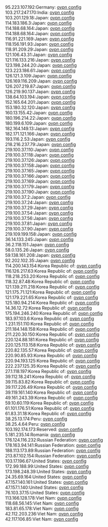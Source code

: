 95.223.107.192:Germany: [ovpn config](vpn/95_223_107_192.ovpn)  
103.217.247.170:India: [ovpn config](vpn/103_217_247_170.ovpn)  
103.201.129.18:Japan: [ovpn config](vpn/103_201_129_18.ovpn)  
114.183.186.3:Japan: [ovpn config](vpn/114_183_186_3.ovpn)  
114.188.68.164:Japan: [ovpn config](vpn/114_188_68_164.ovpn)  
114.188.68.164:Japan: [ovpn config](vpn/114_188_68_164.ovpn)  
116.91.221.169:Japan: [ovpn config](vpn/116_91_221_169.ovpn)  
118.156.191.93:Japan: [ovpn config](vpn/118_156_191_93.ovpn)  
118.91.209.29:Japan: [ovpn config](vpn/118_91_209_29.ovpn)  
121.106.43.31:Japan: [ovpn config](vpn/121_106_43_31.ovpn)  
121.116.133.216:Japan: [ovpn config](vpn/121_116_133_216.ovpn)  
123.198.244.20:Japan: [ovpn config](vpn/123_198_244_20.ovpn)  
123.223.186.61:Japan: [ovpn config](vpn/123_223_186_61.ovpn)  
126.121.3.109:Japan: [ovpn config](vpn/126_121_3_109.ovpn)  
126.169.116.209:Japan: [ovpn config](vpn/126_169_116_209.ovpn)  
126.207.219.87:Japan: [ovpn config](vpn/126_207_219_87.ovpn)  
126.219.90.137:Japan: [ovpn config](vpn/126_219_90_137.ovpn)  
138.64.103.194:Japan: [ovpn config](vpn/138_64_103_194.ovpn)  
152.165.64.201:Japan: [ovpn config](vpn/152_165_64_201.ovpn)  
153.180.32.120:Japan: [ovpn config](vpn/153_180_32_120.ovpn)  
160.13.155.42:Japan: [ovpn config](vpn/160_13_155_42.ovpn)  
180.196.214.22:Japan: [ovpn config](vpn/180_196_214_22.ovpn)  
180.199.6.109:Japan: [ovpn config](vpn/180_199_6_109.ovpn)  
182.164.149.13:Japan: [ovpn config](vpn/182_164_149_13.ovpn)  
182.171.121.166:Japan: [ovpn config](vpn/182_171_121_166.ovpn)  
193.116.2.53:Japan: [ovpn config](vpn/193_116_2_53.ovpn)  
218.216.237.79:Japan: [ovpn config](vpn/218_216_237_79.ovpn)  
219.100.37.110:Japan: [ovpn config](vpn/219_100_37_110.ovpn)  
219.100.37.118:Japan: [ovpn config](vpn/219_100_37_118.ovpn)  
219.100.37.126:Japan: [ovpn config](vpn/219_100_37_126.ovpn)  
219.100.37.158:Japan: [ovpn config](vpn/219_100_37_158.ovpn)  
219.100.37.165:Japan: [ovpn config](vpn/219_100_37_165.ovpn)  
219.100.37.166:Japan: [ovpn config](vpn/219_100_37_166.ovpn)  
219.100.37.169:Japan: [ovpn config](vpn/219_100_37_169.ovpn)  
219.100.37.179:Japan: [ovpn config](vpn/219_100_37_179.ovpn)  
219.100.37.190:Japan: [ovpn config](vpn/219_100_37_190.ovpn)  
219.100.37.2:Japan: [ovpn config](vpn/219_100_37_2.ovpn)  
219.100.37.24:Japan: [ovpn config](vpn/219_100_37_24.ovpn)  
219.100.37.29:Japan: [ovpn config](vpn/219_100_37_29.ovpn)  
219.100.37.54:Japan: [ovpn config](vpn/219_100_37_54.ovpn)  
219.100.37.56:Japan: [ovpn config](vpn/219_100_37_56.ovpn)  
219.100.37.81:Japan: [ovpn config](vpn/219_100_37_81.ovpn)  
219.100.37.90:Japan: [ovpn config](vpn/219_100_37_90.ovpn)  
219.109.199.158:Japan: [ovpn config](vpn/219_109_199_158.ovpn)  
36.14.133.245:Japan: [ovpn config](vpn/36_14_133_245.ovpn)  
36.2.118.151:Japan: [ovpn config](vpn/36_2_118_151.ovpn)  
58.0.135.26:Japan: [ovpn config](vpn/58_0_135_26.ovpn)  
59.138.161.208:Japan: [ovpn config](vpn/59_138_161_208.ovpn)  
92.202.102.35:Japan: [ovpn config](vpn/92_202_102_35.ovpn)  
114.200.143.154:Korea Republic of: [ovpn config](vpn/114_200_143_154.ovpn)  
116.126.217.63:Korea Republic of: [ovpn config](vpn/116_126_217_63.ovpn)  
118.218.253.20:Korea Republic of: [ovpn config](vpn/118_218_253_20.ovpn)  
118.32.87.48:Korea Republic of: [ovpn config](vpn/118_32_87_48.ovpn)  
121.139.211.218:Korea Republic of: [ovpn config](vpn/121_139_211_218.ovpn)  
121.175.71.121:Korea Republic of: [ovpn config](vpn/121_175_71_121.ovpn)  
121.179.221.65:Korea Republic of: [ovpn config](vpn/121_179_221_65.ovpn)  
125.180.94.214:Korea Republic of: [ovpn config](vpn/125_180_94_214.ovpn)  
14.36.12.72:Korea Republic of: [ovpn config](vpn/14_36_12_72.ovpn)  
175.194.246.240:Korea Republic of: [ovpn config](vpn/175_194_246_240.ovpn)  
183.97.103.6:Korea Republic of: [ovpn config](vpn/183_97_103_6.ovpn)  
1.231.151.110:Korea Republic of: [ovpn config](vpn/1_231_151_110.ovpn)  
211.184.148.158:Korea Republic of: [ovpn config](vpn/211_184_148_158.ovpn)  
211.220.30.150:Korea Republic of: [ovpn config](vpn/211_220_30_150.ovpn)  
220.124.88.181:Korea Republic of: [ovpn config](vpn/220_124_88_181.ovpn)  
220.125.113.158:Korea Republic of: [ovpn config](vpn/220_125_113_158.ovpn)  
220.82.135.57:Korea Republic of: [ovpn config](vpn/220_82_135_57.ovpn)  
220.90.85.93:Korea Republic of: [ovpn config](vpn/220_90_85_93.ovpn)  
220.94.193.125:Korea Republic of: [ovpn config](vpn/220_94_193_125.ovpn)  
222.237.125.35:Korea Republic of: [ovpn config](vpn/222_237_125_35.ovpn)  
27.1.118.197:Korea Republic of: [ovpn config](vpn/27_1_118_197.ovpn)  
39.112.18.241:Korea Republic of: [ovpn config](vpn/39_112_18_241.ovpn)  
39.115.83.82:Korea Republic of: [ovpn config](vpn/39_115_83_82.ovpn)  
39.117.226.49:Korea Republic of: [ovpn config](vpn/39_117_226_49.ovpn)  
39.119.161.140:Korea Republic of: [ovpn config](vpn/39_119_161_140.ovpn)  
49.161.243.39:Korea Republic of: [ovpn config](vpn/49_161_243_39.ovpn)  
59.10.60.119:Korea Republic of: [ovpn config](vpn/59_10_60_119.ovpn)  
61.101.176.51:Korea Republic of: [ovpn config](vpn/61_101_176_51.ovpn)  
61.83.31.18:Korea Republic of: [ovpn config](vpn/61_83_31_18.ovpn)  
38.25.13.174:Peru: [ovpn config](vpn/38_25_13_174.ovpn)  
38.25.4.64:Peru: [ovpn config](vpn/38_25_4_64.ovpn)  
103.192.174.173:Reserved: [ovpn config](vpn/103_192_174_173.ovpn)  
5.181.235.14:Romania: [ovpn config](vpn/5_181_235_14.ovpn)  
176.124.116.232:Russian Federation: [ovpn config](vpn/176_124_116_232.ovpn)  
178.163.94.141:Russian Federation: [ovpn config](vpn/178_163_94_141.ovpn)  
188.113.173.89:Russian Federation: [ovpn config](vpn/188_113_173_89.ovpn)  
213.87.102.154:Russian Federation: [ovpn config](vpn/213_87_102_154.ovpn)  
103.17.196.67:United States: [ovpn config](vpn/103_17_196_67.ovpn)  
172.99.188.99:United States: [ovpn config](vpn/172_99_188_99.ovpn)  
173.198.248.39:United States: [ovpn config](vpn/173_198_248_39.ovpn)  
24.35.69.164:United States: [ovpn config](vpn/24_35_69_164.ovpn)  
47.157.140.161:United States: [ovpn config](vpn/47_157_140_161.ovpn)  
47.157.1.140:United States: [ovpn config](vpn/47_157_1_140.ovpn)  
76.103.37.15:United States: [ovpn config](vpn/76_103_37_15.ovpn)  
113.166.128.178:Viet Nam: [ovpn config](vpn/113_166_128_178.ovpn)  
118.68.56.145:Viet Nam: [ovpn config](vpn/118_68_56_145.ovpn)  
183.81.65.178:Viet Nam: [ovpn config](vpn/183_81_65_178.ovpn)  
42.112.203.236:Viet Nam: [ovpn config](vpn/42_112_203_236.ovpn)  
42.117.106.85:Viet Nam: [ovpn config](vpn/42_117_106_85.ovpn)  
